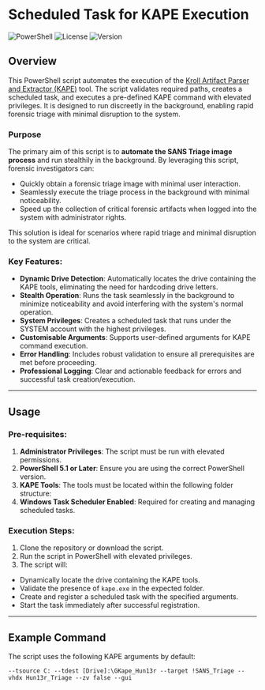 # Scheduled Task for KAPE Execution

![PowerShell](https://img.shields.io/badge/PowerShell-7.1-blue)
![License](https://img.shields.io/badge/License-MIT-green)
![Version](https://img.shields.io/badge/Version-1.0-brightgreen)

## Overview

This PowerShell script automates the execution of the [Kroll Artifact Parser and Extractor (KAPE)](https://www.kroll.com/en/services/cyber-risk/incident-response-litigation-support/kroll-artifact-parser-extractor-kape#form716) tool. The script validates required paths, creates a scheduled task, and executes a pre-defined KAPE command with elevated privileges. It is designed to run discreetly in the background, enabling rapid forensic triage with minimal disruption to the system.


### Purpose

The primary aim of this script is to **automate the SANS Triage image process** and run stealthily in the background. By leveraging this script, forensic investigators can:
- Quickly obtain a forensic triage image with minimal user interaction.
- Seamlessly execute the triage process in the background with minimal noticeability.
- Speed up the collection of critical forensic artifacts when logged into the system with administrator rights.

This solution is ideal for scenarios where rapid triage and minimal disruption to the system are critical.

### Key Features:
- **Dynamic Drive Detection**: Automatically locates the drive containing the KAPE tools, eliminating the need for hardcoding drive letters.
- **Stealth Operation**: Runs the task seamlessly in the background to minimize noticeability and avoid interfering with the system's normal operation.
- **System Privileges**: Creates a scheduled task that runs under the SYSTEM account with the highest privileges.
- **Customisable Arguments**: Supports user-defined arguments for KAPE command execution.
- **Error Handling**: Includes robust validation to ensure all prerequisites are met before proceeding.
- **Professional Logging**: Clear and actionable feedback for errors and successful task creation/execution.

---

## Usage

### Pre-requisites:
1. **Administrator Privileges**: The script must be run with elevated permissions.
2. **PowerShell 5.1 or Later**: Ensure you are using the correct PowerShell version.
3. **KAPE Tools**: The tools must be located within the following folder structure:
4. **Windows Task Scheduler Enabled**: Required for creating and managing scheduled tasks.

### Execution Steps:
1. Clone the repository or download the script.
2. Run the script in PowerShell with elevated privileges.
3. The script will:
- Dynamically locate the drive containing the KAPE tools.
- Validate the presence of `kape.exe` in the expected folder.
- Create and register a scheduled task with the specified arguments.
- Start the task immediately after successful registration.

---

## Example Command

The script uses the following KAPE arguments by default:

```plaintext
--tsource C: --tdest [Drive]:\GKape_Hun13r --target !SANS_Triage --vhdx Hun13r_Triage --zv false --gui
